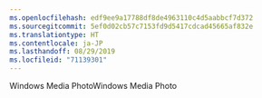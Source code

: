 ```yaml
---
ms.openlocfilehash: edf9ee9a17788df8de4963110c4d5aabbcf7d372
ms.sourcegitcommit: 5ef0d02cb57c7153fd9d5417cdcad45665af832e
ms.translationtype: HT
ms.contentlocale: ja-JP
ms.lasthandoff: 08/29/2019
ms.locfileid: "71139301"
---
```

<span data-ttu-id="a6da4-101">Windows Media Photo</span><span class="sxs-lookup"><span data-stu-id="a6da4-101">Windows Media Photo</span></span>